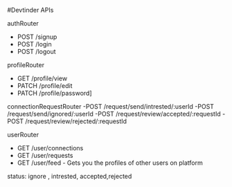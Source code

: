 #Devtinder APIs


authRouter
- POST /signup
- POST /login
- POST /logout

profileRouter
- GET /profile/view
- PATCH /profile/edit
- PATCH /profile/password]

connectionRequestRouter
-POST /request/send/intrested/:userId
-POST /request/send/ignored/:userId
-POST /request/review/accepted/:requestId
-POST /request/review/rejected/:requestId

userRouter
-  GET /user/connections
-  GET /user/requests
-  GET /user/feed - Gets you the profiles of other users on platform

status: ignore , intrested, accepted,rejected